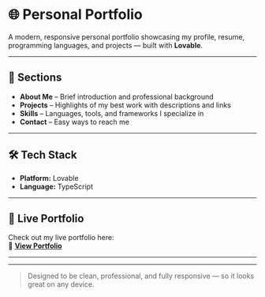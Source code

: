 # 🌐 Personal Portfolio

A modern, responsive personal portfolio showcasing my profile, resume, programming languages, and projects — built with **Lovable**.

---

## 📄 Sections  
- **About Me** – Brief introduction and professional background  
- **Projects** – Highlights of my best work with descriptions and links  
- **Skills** – Languages, tools, and frameworks I specialize in  
- **Contact** – Easy ways to reach me  

---

## 🛠️ Tech Stack
- **Platform:** Lovable  
- **Language:** TypeScript  

---

## 🚀 Live Portfolio
Check out my live portfolio here:  
🔗 **[View Portfolio](https://lovable.dev/projects/3d8ca660-52f3-4036-9327-94c683853677)**

---

---
> Designed to be clean, professional, and fully responsive — so it looks great on any device.
